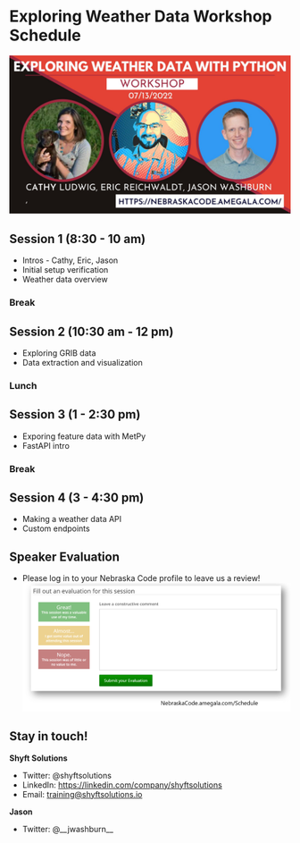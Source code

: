 # Exploring Weather Data Workshop Schedule

![Speakers](img/speakers.jpeg)

## Session 1 (8:30 - 10 am)
- Intros - Cathy, Eric, Jason
- Initial setup verification
- Weather data overview

### Break

## Session 2 (10:30 am - 12 pm)
- Exploring GRIB data
- Data extraction and visualization

### Lunch

## Session 3 (1 - 2:30 pm)
- Exporing feature data with MetPy
- FastAPI intro

### Break

## Session 4 (3 - 4:30 pm)
- Making a weather data API
- Custom endpoints

## Speaker Evaluation
- Please log in to your Nebraska Code profile to leave us a review!
![Speaker eval](img/eval.png)

## Stay in touch!

**Shyft Solutions** 
- Twitter: @shyftsolutions
- LinkedIn: https://linkedin.com/company/shyftsolutions
- Email: training@shyftsolutions.io

**Jason**
- Twitter: @\_\_jwashburn__
